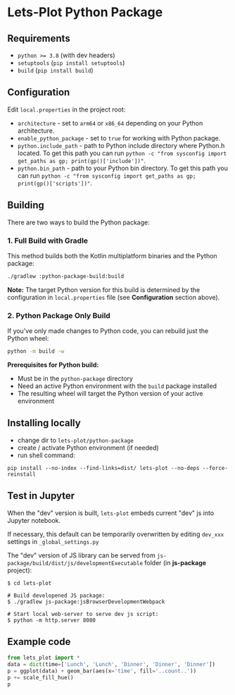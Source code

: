 # Lets-Plot Python Package

## Requirements

* `python >= 3.8` (with dev headers)
* `setuptools` (`pip install setuptools`)
* `build` (`pip install build`)


## Configuration

Edit `local.properties` in the project root:

* `architecture` - set to `arm64` or `x86_64` depending on your Python architecture.
* `enable_python_package` - set to `true` for working with Python package.
* `python.include_path` - path to Python include directory where Python.h located. 
To get this path you can run `python -c "from sysconfig import get_paths as gp; print(gp()['include'])"`.
* `python.bin_path` - path to your Python bin directory. 
To get this path you can run `python -c "from sysconfig import get_paths as gp; print(gp()['scripts'])"`.


## Building

There are two ways to build the Python package:

### 1. Full Build with Gradle

This method builds both the Kotlin multiplatform binaries and the Python package:

```bash
./gradlew :python-package-build:build
```

**Note:** The target Python version for this build is determined by the configuration in `local.properties` file (see **Configuration** section above).

### 2. Python Package Only Build

If you've only made changes to Python code, you can rebuild just the Python wheel:

```bash
python -m build -w
```

**Prerequisites for Python build:**
- Must be in the `python-package` directory
- Need an active Python environment with the `build` package installed
- The resulting wheel will target the Python version of your active environment


## Installing locally

* change dir to `lets-plot/python-package`
* create / activate Python environment (if needed)
* run shell command: 

`pip install --no-index --find-links=dist/ lets-plot --no-deps --force-reinstall`
 
## Test in Jupyter

When the "dev" version is built, `lets-plot` embeds current "dev" js into Jupyter notebook.

If necessary, this default can be temporarily overwritten by editing `dev_xxx` settings in `_global_settings.py`

The "dev" version of JS library can be served from `js-package/build/dist/js/developmentExecutable` folder (in **js-package** project):

```
$ cd lets-plot

# Build developened JS package:
$ ./gradlew js-package:jsBrowserDevelopmentWebpack
  
# Start local web-server to serve dev js script:
$ python -m http.server 8080
```
 
## Example code

```python
from lets_plot import *
data = dict(time=['Lunch', 'Lunch', 'Dinner', 'Dinner', 'Dinner'])
p = ggplot(data) + geom_bar(aes(x='time', fill='..count..'))
p += scale_fill_hue()
p
```
